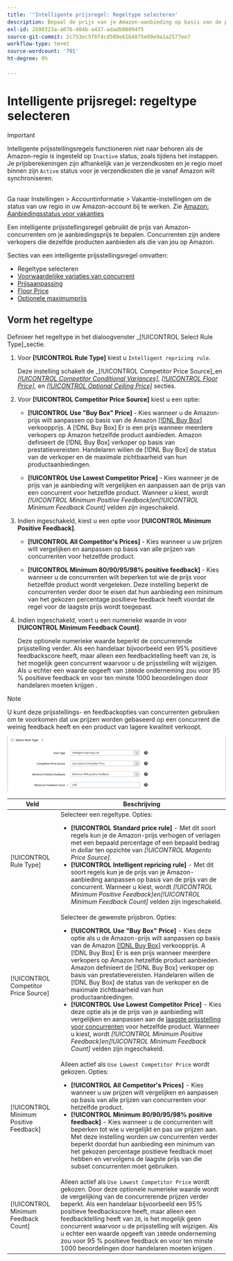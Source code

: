 ```yaml
---
title: '"Intelligente prijsregel: Regeltype selecteren'
description: Bepaal de prijs van je Amazon-aanbieding op basis van de prijs van een concurrent door een intelligente prijsregel te maken.
exl-id: 2690323a-a076-484b-a437-adadb08094f5
source-git-commit: 2c753ec5f6f4cd509e61b4875e09e9a1a2577ee7
workflow-type: tm+mt
source-wordcount: '701'
ht-degree: 0%

---
```


# Intelligente prijsregel: regeltype selecteren

>[!IMPORTANT]
>
>Intelligente prijsstellingsregels functioneren niet naar behoren als de Amazon-regio is ingesteld op `Inactive` status, zoals tijdens het instappen. Je prijsberekeningen zijn afhankelijk van je verzendkosten en je regio moet binnen zijn `Active` status voor je verzendkosten die je vanaf Amazon wilt synchroniseren.<br><br>
>
>Ga naar Instellingen > Accountinformatie > Vakantie-instellingen om de status van uw regio in uw Amazon-account bij te werken. Zie [Amazon: Aanbiedingsstatus voor vakanties](https://sellercentral.amazon.com/gp/help/help.html?itemID=200135620/&quot;target=&quot;_blank)

Een intelligente prijsstellingsregel gebruikt de prijs van Amazon-concurrenten om je aanbiedingsprijs te bepalen. Concurrenten zijn andere verkopers die dezelfde producten aanbieden als die van jou op Amazon.

Secties van een intelligente prijsstellingsregel omvatten:

- Regeltype selecteren
- [Voorwaardelijke variaties van concurrent](./competitor-conditional-variances.md)
- [Prijsaanpassing](./price-adjustment.md)
- [Floor Price](./floor-price.md)
- [Optionele maximumprijs](./optional-ceiling-price.md)

## Vorm het regeltype

Definieer het regeltype in het dialoogvenster _[!UICONTROL Select Rule Type]_sectie.

1. Voor **[!UICONTROL Rule Type]** kiest u `Intelligent repricing rule`.

   Deze instelling schakelt de _[!UICONTROL Competitor Price Source]_en [_[!UICONTROL Competitor Conditional Variances]_](./competitor-conditional-variances.md), [_[!UICONTROL Floor Price]_](./floor-price.md), en [_[!UICONTROL Optional Ceiling Price]_](./optional-ceiling-price.md) secties.

1. Voor **[!UICONTROL Competitor Price Source]** kiest u een optie:

   - **[!UICONTROL Use "Buy Box" Price]** - Kies wanneer u de Amazon-prijs wilt aanpassen op basis van de Amazon [[!DNL Buy Box]](./buy-box-competitor-pricing.md) verkoopprijs. A [!DNL Buy Box] Er is een prijs wanneer meerdere verkopers op Amazon hetzelfde product aanbieden. Amazon definieert de [!DNL Buy Box] verkoper op basis van prestatievereisten. Handelaren willen de [!DNL Buy Box] de status van de verkoper en de maximale zichtbaarheid van hun productaanbiedingen.

   - **[!UICONTROL Use Lowest Competitor Price]** - Kies wanneer je de prijs van je aanbieding wilt vergelijken en aanpassen aan de prijs van een concurrent voor hetzelfde product. Wanneer u kiest, wordt _[!UICONTROL Minimum Positive Feedback]_en_[!UICONTROL Minimum Feedback Count]_ velden zijn ingeschakeld.

1. Indien ingeschakeld, kiest u een optie voor **[!UICONTROL Minimum Positive Feedback]**.

   - **[!UICONTROL All Competitor's Prices]** - Kies wanneer u uw prijzen wilt vergelijken en aanpassen op basis van alle prijzen van concurrenten voor hetzelfde product.

   - **[!UICONTROL Minimum 80/90/95/98% positive feedback]** - Kies wanneer u de concurrenten wilt beperken tot wie de prijs voor hetzelfde product wordt vergeleken. Deze instelling beperkt de concurrenten verder door te eisen dat hun aanbieding een minimum van het gekozen percentage positieve feedback heeft voordat de regel voor de laagste prijs wordt toegepast.

1. Indien ingeschakeld, voert u een numerieke waarde in voor **[!UICONTROL Minimum Feedback Count]**.

   Deze optionele numerieke waarde beperkt de concurrerende prijsstelling verder. Als een handelaar bijvoorbeeld een 95% positieve feedbackscore heeft, maar alleen een feedbacktelling heeft van `20`, is het mogelijk geen concurrent waarvoor u de prijsstelling wilt wijzigen. Als u echter een waarde opgeeft van `1000`de onderneming zou voor 95 % positieve feedback en voor ten minste 1000 beoordelingen door handelaren moeten krijgen .

>[!NOTE]
>
>U kunt deze prijsstellings- en feedbackopties van concurrenten gebruiken om te voorkomen dat uw prijzen worden gebaseerd op een concurrent die weinig feedback heeft en een product van lagere kwaliteit verkoopt.

![Intelligente prijsregel - selecteer regeltype](assets/ob-intelligent-price-rule-type.png)

| Veld | Beschrijving |
|--- |--- |
| [!UICONTROL Rule Type] | Selecteer een regeltype. Opties:<ul><li>**[!UICONTROL Standard price rule]** - Met dit soort regels kun je de Amazon-prijs verhogen of verlagen met een bepaald percentage of een bepaald bedrag in dollar ten opzichte van _[!UICONTROL Magento Price Source]_. </li><li>**[!UICONTROL Intelligent repricing rule]** - Met dit soort regels kun je de prijs van je Amazon-aanbieding aanpassen op basis van de prijs van de concurrent. Wanneer u kiest, wordt _[!UICONTROL Minimum Positive Feedback]_en_[!UICONTROL Minimum Feedback Count]_ velden zijn ingeschakeld.</li></ul> |
| [!UICONTROL Competitor Price Source] | Selecteer de gewenste prijsbron. Opties:<ul><li>**[!UICONTROL Use "Buy Box" Price]** - Kies deze optie als u de Amazon-prijs wilt aanpassen op basis van de Amazon [[!DNL Buy Box]](./buy-box-competitor-pricing.md) verkoopprijs. A [!DNL Buy Box] Er is een prijs wanneer meerdere verkopers op Amazon hetzelfde product aanbieden. Amazon definieert de [!DNL Buy Box] verkoper op basis van prestatievereisten. Handelaren willen de [!DNL Buy Box] de status van de verkoper en de maximale zichtbaarheid van hun productaanbiedingen.</li><li>**[!UICONTROL Use Lowest Competitor Price]** - Kies deze optie als je de prijs van je aanbieding wilt vergelijken en aanpassen aan de [laagste prijsstelling voor concurrenten](./lowest-competitor-pricing.md) voor hetzelfde product. Wanneer u kiest, wordt _[!UICONTROL Minimum Positive Feedback]_en_[!UICONTROL Minimum Feedback Count]_ velden zijn ingeschakeld.</li></ul> |
| [!UICONTROL Minimum Positive Feedback] | Alleen actief als `Use Lowest Competitor Price` wordt gekozen. Opties:<ul><li>**[!UICONTROL All Competitor's Prices]** - Kies wanneer u uw prijzen wilt vergelijken en aanpassen op basis van alle prijzen van concurrenten voor hetzelfde product.</li><li>**[!UICONTROL Minimum 80/90/95/98% positive feedback]** - Kies wanneer u de concurrenten wilt beperken tot wie u vergelijkt en pas uw prijzen aan. Met deze instelling worden uw concurrenten verder beperkt doordat hun aanbieding een minimum van het gekozen percentage positieve feedback moet hebben en vervolgens de laagste prijs van die subset concurrenten moet gebruiken.</li></ul> |
| [!UICONTROL Minimum Feedback Count] | Alleen actief als `Use Lowest Competitor Price` wordt gekozen. Door deze optionele numerieke waarde wordt de vergelijking van de concurrerende prijzen verder beperkt. Als een handelaar bijvoorbeeld een 95% positieve feedbackscore heeft, maar alleen een feedbacktelling heeft van `20`, is het mogelijk geen concurrent waarvoor u de prijsstelling wilt wijzigen. Als u echter een waarde opgeeft van `1000`de onderneming zou voor 95 % positieve feedback en voor ten minste 1000 beoordelingen door handelaren moeten krijgen . |
